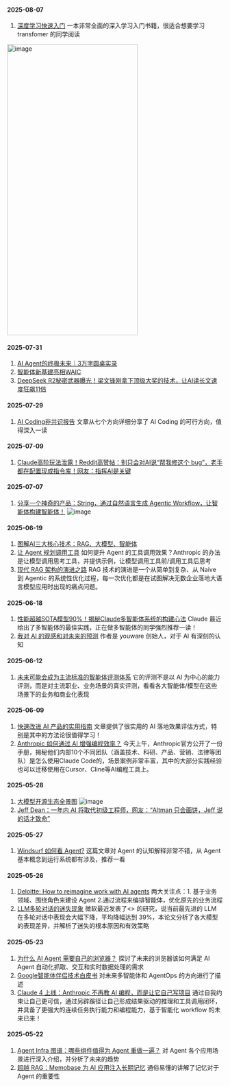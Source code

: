 #### 2025-08-07
1. [深度学习快速入门](https://www.rethink.fun) 一本非常全面的深入学习入门书籍，很适合想要学习 transfomer 的同学阅读
<img width="305" height="679" alt="image" src="https://github.com/user-attachments/assets/e898de8a-dbe1-4e90-9f5b-d854ca63c74e" />

#### 2025-07-31
1. [AI Agent的终极未来｜3万字圆桌实录](https://mp.weixin.qq.com/s/9TafZ0xIexLucGLiSePdhg)
2. [智能体新基建亮相WAIC](https://mp.weixin.qq.com/s/Rks7FO3m75dici6mgrfssg)
3. [DeepSeek R2秘密武器曝光！梁文锋刚拿下顶级大奖的技术，让AI读长文速度狂飙11倍](https://mp.weixin.qq.com/s/BZUkfQslYZuVLFNYOptPPw?poc_token=HD05i2ijUdGYd6MtygpdB6IdNU4HGon6hlWVOtx8)

#### 2025-07-29
1. [AI Coding⾮共识报告](https://mp.weixin.qq.com/s/p5szrZfb6dzMze7p6Aeyeg) 文章从七个方向详细分享了 AI Coding 的可行方向，值得深入一读

#### 2025-07-09
1. [Claude高阶玩法泄露！Reddit高赞帖：别只会对AI说“帮我修这个 bug”，老手都在配置现成指令库！网友：指挥AI是关键](https://mp.weixin.qq.com/s/dilOnnCNHPlSM5M4ywN8NQ)

#### 2025-07-07
1. [分享一个神奇的产品：String，通过自然语言生成 Agentic Workflow，让智能体构建智能体！](https://string.com)
![image](https://github.com/user-attachments/assets/8588a884-039d-4aee-b0b4-83ea51f51d2b)

#### 2025-06-19
1. [图解AI三大核心技术：RAG、大模型、智能体](https://mp.weixin.qq.com/s/pe2Rn6O_1KyqfFbCtMpqiw)
2. [让 Agent 规划调用工具](https://mp.weixin.qq.com/s/CpdXBPTmRZOmTWutywgw3A) 如何提升 Agent 的工具调用效果？Anthropic 的办法是让模型调用思考工具，并提供示例，让模型调用工具前/调用工具后思考
3. [现代 RAG 架构的演进之路](https://mp.weixin.qq.com/s/GrF4Da51rG-NLCr71j5xLQ) RAG 技术的演进是一个从简单到复杂、从 Naive 到 Agentic 的系统性优化过程，每一次优化都是在试图解决无数企业落地大语言模型应用时出现的痛点问题。

#### 2025-06-18
1. [性能超越SOTA模型90%！揭秘Claude多智能体系统的构建心法](https://cloud.tencent.com/developer/article/2531882) Claude 最近给出了多智能体的最佳实践，正在做多智能体的同学强烈推荐一读！
2. [我对 AI 的观感和对未来的预测](https://mp.weixin.qq.com/s/BMUhu5V47AOjCR6bs57EKA) 作者是 youware 创始人，对于 AI 有深刻的认知

#### 2025-06-12
1. [未来可能会成为主流标准的智能体评测体系](https://xbench.org/reports) 它的评测不是以 AI 为中心的能力评测，而是对主流职业、业务场景的真实评测，看看各大智能体/模型在这些场景下的业务和商业化表现

#### 2025-06-09
1. [快速改进 AI 产品的实用指南](https://hamel.dev/blog/posts/field-guide/) 文章提供了很实用的 AI 落地效果评估方式，特别是其中的方法论很值得学习！
2. [Anthropic 如何通过 AI 增强编程效率？](https://www-cdn.anthropic.com/58284b19e702b49db9302d5b6f135ad8871e7658.pdf) 今天上午，Anthropic官方公开了一份手册，揭秘他们内部10个不同团队（涵盖技术、科研、产品、营销、法律等团队）是怎么使用Claude Code的，场景案例非常丰富，其中的大部分实践经验也可以迁移使用在Cursor、Cline等AI编程工具上。

#### 2025-05-28
1. [大模型开源生态全景图](https://mp.weixin.qq.com/s/v8RRZS2I07UlpJhh7QTkGw) 
![image](https://github.com/user-attachments/assets/15302bcd-70d4-4927-94d7-42390a562895)
2. [Jeff Dean：一年内 AI 将取代初级工程师，网友：“Altman 只会画饼，Jeff 说的话才致命”](https://mp.weixin.qq.com/s/6FLDy_6unbLq_UtAXKC3Bg)

#### 2025-05-27
1. [Windsurf 如何看 Agent?](https://mp.weixin.qq.com/s/0HHW0bouQ3ZAr5kFiNld4A) 这篇文章对 Agent 的认知解释非常不错，从 Agent 基本概念到运行系统都有涉及，推荐一看

   
#### 2025-05-26
1. [Deloitte: How to reimagine work with AI agents](https://www2.deloitte.com/content/dam/Deloitte/us/Documents/gen-ai-multi-agents-pov-2.pdf) 两大关注点：1. 基于业务领域、围绕角色来建设 Agent 2.通过流程来编排智能体，优化原先的业务流程
2. [LLM多轮对话的迷失现象](https://arxiv.org/pdf/2505.06120v1) 微软最近发表了<<Lost in conversation>> 的研究，说当前最先进的 LLM 在多轮对话中表现会大幅下降，平均降幅达到 39%，本论文分析了各大模型的表现差异，并解析了迷失的根本原因和有效策略

#### 2025-05-23
1. [为什么 AI Agent 需要自己的浏览器？](https://mp.weixin.qq.com/s?__biz=Mzg2OTY0MDk0NQ==&mid=2247512241&idx=1&sn=a2a3fe33f7b0038afd75f4d948d42c5f&scene=21#wechat_redirect) 探讨了未来的浏览器该如何满足 AI Agent 自动化抓取、交互和实时数据处理的需求
2. [Google智能体伴侣技术白皮书](https://github.com/user-attachments/files/20402524/Google.202505.pdf) 对未来多智能体和 AgentOps 的方向进行了描述
3. [Claude 4 上线：Anthropic 不再教 AI 编程，而是让它自己写项目](https://mp.weixin.qq.com/s/gkVflc6yszhXyJ5c-AxGNQ) 通过自我约束让自己更可信，通过另辟蹊径让自己形成结果驱动的推理和工具调用闭环，并具备了更强大的连续任务执行能力和编程能力，基于智能化 workflow 的未来已来！


#### 2025-05-22
1. [Agent Infra 图谱：哪些组件值得为 Agent 重做一遍？]( https://mp.weixin.qq.com/s/9I2GccOVm_2hNzLGlaZ5_g) 对 Agent 各个应用场景进行深入介绍，并分析了未来的趋势
2. [超越 RAG：Memobase 为 AI 应用注入长期记忆](https://mp.weixin.qq.com/s/Rcst-mC678YmAWwld0vpVQ) 通俗易懂的讲解了记忆对于 Agent 的重要性

